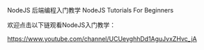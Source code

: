 NodeJS 后端编程入门教学
NodeJS Tutorials For Beginners

欢迎点击以下链观看NodeJS入门教学：

https://www.youtube.com/channel/UCUeyghhDd1AguJvxZHvc_jA

